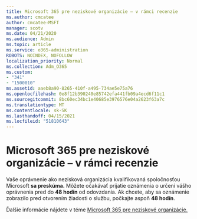 ```yaml
---
title: Microsoft 365 pre neziskové organizácie – v rámci recenzie
ms.author: cmcatee
author: cmcatee-MSFT
manager: scotv
ms.date: 04/21/2020
ms.audience: Admin
ms.topic: article
ms.service: o365-administration
ROBOTS: NOINDEX, NOFOLLOW
localization_priority: Normal
ms.collection: Adm_O365
ms.custom:
- "341"
- "1500010"
ms.assetid: aaeb8a90-8265-410f-a495-734ae5e75a76
ms.openlocfilehash: 0e8f12b390240e85742efa441fb09a4ecd6f11c1
ms.sourcegitcommit: 8bc60ec34bc1e40685e3976576e04a2623f63a7c
ms.translationtype: MT
ms.contentlocale: sk-SK
ms.lasthandoff: 04/15/2021
ms.locfileid: "51810643"
---
```

# <a name="microsoft-365-for-nonprofits---under-review"></a>Microsoft 365 pre neziskové organizácie – v rámci recenzie

Vaše oprávnenie ako nezisková organizácia kvalifikovaná spoločnosťou Microsoft **sa preskúma.** Môžete očakávať prijatie oznámenia o určení vášho oprávnenia pred do **48 hodín** od odovzdania. Ak chcete, aby sa oznámenie zobrazilo pred otvorením žiadosti o službu, počkajte aspoň **48 hodín**. 

Ďalšie informácie nájdete v téme [Microsoft 365 pre neziskové organizácie.](https://www.microsoft.com/nonprofits/microsoft-365) 
